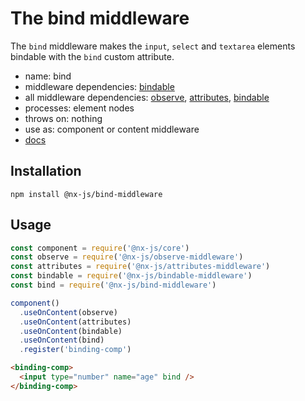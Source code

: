 # The bind middleware

The `bind` middleware makes the `input`, `select` and `textarea` elements bindable with the `bind` custom attribute.

- name: bind
- middleware dependencies: [bindable](https://github.com/nx-js/bindable-middleware)
- all middleware dependencies: [observe](https://github.com/nx-js/observe-middleware), [attributes](https://github.com/nx-js/attributes-middleware), [bindable](https://github.com/nx-js/bindable-middleware)
- processes: element nodes
- throws on: nothing
- use as: component or content middleware
- [docs](http://nx-framework.com/docs/middlewares/bind)

## Installation

`npm install @nx-js/bind-middleware`

## Usage

```js
const component = require('@nx-js/core')
const observe = require('@nx-js/observe-middleware')
const attributes = require('@nx-js/attributes-middleware')
const bindable = require('@nx-js/bindable-middleware')
const bind = require('@nx-js/bind-middleware')

component()
  .useOnContent(observe)
  .useOnContent(attributes)
  .useOnContent(bindable)
  .useOnContent(bind)
  .register('binding-comp')
```

```html
<binding-comp>
  <input type="number" name="age" bind />
</binding-comp>
```
